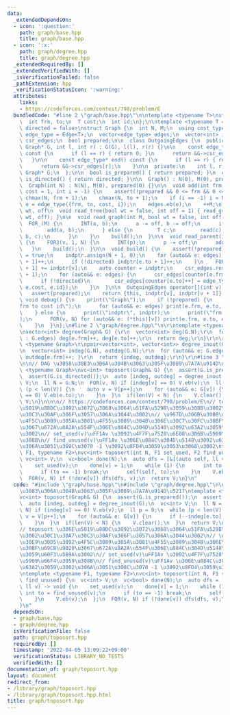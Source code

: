 ```yaml
---
data:
  _extendedDependsOn:
  - icon: ':question:'
    path: graph/base.hpp
    title: graph/base.hpp
  - icon: ':x:'
    path: graph/degree.hpp
    title: graph/degree.hpp
  _extendedRequiredBy: []
  _extendedVerifiedWith: []
  _isVerificationFailed: false
  _pathExtension: hpp
  _verificationStatusIcon: ':warning:'
  attributes:
    links:
    - https://codeforces.com/contest/798/problem/E
  bundledCode: "#line 2 \"graph/base.hpp\"\n\ntemplate <typename T>\nstruct Edge {\n\
    \  int frm, to;\n  T cost;\n  int id;\n};\n\ntemplate <typename T = int, bool\
    \ directed = false>\nstruct Graph {\n  int N, M;\n  using cost_type = T;\n  using\
    \ edge_type = Edge<T>;\n  vector<edge_type> edges;\n  vector<int> indptr;\n  vector<edge_type>\
    \ csr_edges;\n  bool prepared;\n\n  class OutgoingEdges {\n  public:\n    OutgoingEdges(const\
    \ Graph* G, int l, int r) : G(G), l(l), r(r) {}\n\n    const edge_type* begin()\
    \ const {\n      if (l == r) { return 0; }\n      return &G->csr_edges[l];\n \
    \   }\n\n    const edge_type* end() const {\n      if (l == r) { return 0; }\n\
    \      return &G->csr_edges[r];\n    }\n\n  private:\n    int l, r;\n    const\
    \ Graph* G;\n  };\n\n  bool is_prepared() { return prepared; }\n  constexpr bool\
    \ is_directed() { return directed; }\n\n  Graph() : N(0), M(0), prepared(0) {}\n\
    \  Graph(int N) : N(N), M(0), prepared(0) {}\n\n  void add(int frm, int to, T\
    \ cost = 1, int i = -1) {\n    assert(!prepared && 0 <= frm && 0 <= to);\n   \
    \ chmax(N, frm + 1);\n    chmax(N, to + 1);\n    if (i == -1) i = M;\n    auto\
    \ e = edge_type({frm, to, cost, i});\n    edges.eb(e);\n    ++M;\n  }\n\n  //\
    \ wt, off\n  void read_tree(bool wt = false, int off = 1) { read_graph(N - 1,\
    \ wt, off); }\n\n  void read_graph(int M, bool wt = false, int off = 1) {\n  \
    \  FOR_(M) {\n      INT(a, b);\n      a -= off, b -= off;\n      if (!wt) {\n\
    \        add(a, b);\n      } else {\n        T c;\n        read(c);\n        add(a,\
    \ b, c);\n      }\n    }\n    build();\n  }\n\n  void read_parent(int off = 1)\
    \ {\n    FOR3(v, 1, N) {\n      INT(p);\n      p -= off;\n      add(p, v);\n \
    \   }\n    build();\n  }\n\n  void build() {\n    assert(!prepared);\n    prepared\
    \ = true;\n    indptr.assign(N + 1, 0);\n    for (auto&& e: edges) {\n      indptr[e.frm\
    \ + 1]++;\n      if (!directed) indptr[e.to + 1]++;\n    }\n    FOR(v, N) indptr[v\
    \ + 1] += indptr[v];\n    auto counter = indptr;\n    csr_edges.resize(indptr.back()\
    \ + 1);\n    for (auto&& e: edges) {\n      csr_edges[counter[e.frm]++] = e;\n\
    \      if (!directed)\n        csr_edges[counter[e.to]++] = edge_type({e.to, e.frm,\
    \ e.cost, e.id});\n    }\n  }\n\n  OutgoingEdges operator[](int v) const {\n \
    \   assert(prepared);\n    return {this, indptr[v], indptr[v + 1]};\n  }\n\n \
    \ void debug() {\n    print(\"Graph\");\n    if (!prepared) {\n      print(\"\
    frm to cost id\");\n      for (auto&& e: edges) print(e.frm, e.to, e.cost, e.id);\n\
    \    } else {\n      print(\"indptr\", indptr);\n      print(\"frm to cost id\"\
    );\n      FOR(v, N) for (auto&& e: (*this)[v]) print(e.frm, e.to, e.cost, e.id);\n\
    \    }\n  }\n};\n#line 2 \"graph/degree.hpp\"\n\r\ntemplate <typename Graph>\r\
    \nvector<int> degree(Graph& G) {\r\n  vector<int> deg(G.N);\r\n  for(auto&& e\
    \ : G.edges) deg[e.frm]++, deg[e.to]++;\r\n  return deg;\r\n}\r\n\r\ntemplate\
    \ <typename Graph>\r\npair<vector<int>, vector<int>> degree_inout(Graph& G) {\r\
    \n  vector<int> indeg(G.N), outdeg(G.N);\r\n  for (auto&& e: G.edges) { indeg[e.to]++,\
    \ outdeg[e.frm]++; }\r\n  return {indeg, outdeg};\r\n}\r\n#line 3 \"graph/toposort.hpp\"\
    \n\n// DAG \u3058\u3083\u306A\u304B\u3063\u305F\u3089\u7A7A\u914D\u5217\ntemplate\
    \ <typename Graph>\nvc<int> toposort(Graph& G) {\n  assert(G.is_prepared());\n\
    \  assert(G.is_directed());\n  auto [indeg, outdeg] = degree_inout(G);\n  vc<int>\
    \ V;\n  ll N = G.N;\n  FOR(v, N) if (indeg[v] == 0) V.eb(v);\n  ll p = 0;\n  while\
    \ (p < len(V)) {\n    auto v = V[p++];\n    for (auto&& e: G[v]) {\n      if (--indeg[e.to]\
    \ == 0) V.eb(e.to);\n    }\n  }\n  if(len(V) < N) {\n    V.clear();\n  }\n  return\
    \ V;\n}\n\n\n// https://codeforces.com/contest/798/problem/E\n// toposort \u306E\
    \u5019\u88DC\u3092\u3072\u3068\u3064\u51FA\u529B\u3059\u308B\u3002\u30C1\u30A7\
    \u30C3\u30AF\u306F\u3057\u306A\u3044\u3002\n// \u967D\u306B\u30B0\u30E9\u30D5\u3092\
    \u4F5C\u3089\u305A\u3001\u4F55\u3089\u304B\u306E\u30C7\u30FC\u30BF\u69CB\u9020\
    \u3067\u672A\u8A2A\u554F\u306E\u884C\u304D\u5148\u3092\u63A2\u3059\u60F3\u5B9A\
    \u3002\n// set_used(v)\uFF1Av \u3092\u4F7F\u7528\u6E08\u306B\u5909\u66F4\u3059\
    \u308B\n// find_unused(v)\uFF1Av \u306E\u884C\u304D\u5148\u3092\u63A2\u3059\u3002\
    \u306A\u3051\u308C\u3070 -1 \u3092\u8FD4\u3059\u3053\u3068\u3002\ntemplate <typename\
    \ F1, typename F2>\nvc<int> toposort(int N, F1 set_used, F2 find_unused) {\n \
    \ vc<int> V;\n  vc<bool> done(N);\n  auto dfs = [&](auto self, ll v) -> void {\n\
    \    set_used(v);\n    done[v] = 1;\n    while (1) {\n      int to = find_unused(v);\n\
    \      if (to == -1) break;\n      self(self, to);\n    }\n    V.eb(v);\n  };\n\
    \  FOR(v, N) if (!done[v]) dfs(dfs, v);\n  return V;\n}\n"
  code: "#include \"graph/base.hpp\"\n#include \"graph/degree.hpp\"\n\n// DAG \u3058\
    \u3083\u306A\u304B\u3063\u305F\u3089\u7A7A\u914D\u5217\ntemplate <typename Graph>\n\
    vc<int> toposort(Graph& G) {\n  assert(G.is_prepared());\n  assert(G.is_directed());\n\
    \  auto [indeg, outdeg] = degree_inout(G);\n  vc<int> V;\n  ll N = G.N;\n  FOR(v,\
    \ N) if (indeg[v] == 0) V.eb(v);\n  ll p = 0;\n  while (p < len(V)) {\n    auto\
    \ v = V[p++];\n    for (auto&& e: G[v]) {\n      if (--indeg[e.to] == 0) V.eb(e.to);\n\
    \    }\n  }\n  if(len(V) < N) {\n    V.clear();\n  }\n  return V;\n}\n\n\n// https://codeforces.com/contest/798/problem/E\n\
    // toposort \u306E\u5019\u88DC\u3092\u3072\u3068\u3064\u51FA\u529B\u3059\u308B\
    \u3002\u30C1\u30A7\u30C3\u30AF\u306F\u3057\u306A\u3044\u3002\n// \u967D\u306B\u30B0\
    \u30E9\u30D5\u3092\u4F5C\u3089\u305A\u3001\u4F55\u3089\u304B\u306E\u30C7\u30FC\
    \u30BF\u69CB\u9020\u3067\u672A\u8A2A\u554F\u306E\u884C\u304D\u5148\u3092\u63A2\
    \u3059\u60F3\u5B9A\u3002\n// set_used(v)\uFF1Av \u3092\u4F7F\u7528\u6E08\u306B\
    \u5909\u66F4\u3059\u308B\n// find_unused(v)\uFF1Av \u306E\u884C\u304D\u5148\u3092\
    \u63A2\u3059\u3002\u306A\u3051\u308C\u3070 -1 \u3092\u8FD4\u3059\u3053\u3068\u3002\
    \ntemplate <typename F1, typename F2>\nvc<int> toposort(int N, F1 set_used, F2\
    \ find_unused) {\n  vc<int> V;\n  vc<bool> done(N);\n  auto dfs = [&](auto self,\
    \ ll v) -> void {\n    set_used(v);\n    done[v] = 1;\n    while (1) {\n     \
    \ int to = find_unused(v);\n      if (to == -1) break;\n      self(self, to);\n\
    \    }\n    V.eb(v);\n  };\n  FOR(v, N) if (!done[v]) dfs(dfs, v);\n  return V;\n\
    }\n"
  dependsOn:
  - graph/base.hpp
  - graph/degree.hpp
  isVerificationFile: false
  path: graph/toposort.hpp
  requiredBy: []
  timestamp: '2022-04-05 13:09:22+09:00'
  verificationStatus: LIBRARY_NO_TESTS
  verifiedWith: []
documentation_of: graph/toposort.hpp
layout: document
redirect_from:
- /library/graph/toposort.hpp
- /library/graph/toposort.hpp.html
title: graph/toposort.hpp
---
```

